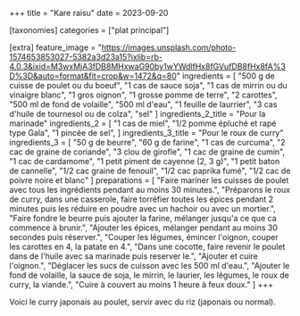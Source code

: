 +++
title = "Kare raisu"
date = 2023-09-20

[taxonomies]
categories = ["plat principal"]

[extra]
feature_image = "https://images.unsplash.com/photo-1574653853027-5382a3d23a15?ixlib=rb-4.0.3&ixid=M3wxMjA3fDB8MHxwaG90by1wYWdlfHx8fGVufDB8fHx8fA%3D%3D&auto=format&fit=crop&w=1472&q=80"
ingredients = [
  "500 g de cuisse de poulet ou du boeuf",
  "1 cas de sauce soja",
  "1 cas de mirrin ou du vinaigre blanc",
  "1 gros oignon",
  "1 grosse pomme de terre",
  "2 carottes",
  "500 ml de fond de volaille",
  "500 ml d'eau",
  "1 feuille de laurrier",
  "3 cas d'huile de tournesol ou de colza",
  "sel"
]
ingredients_2_title = "Pour la marinade"
ingredients_2 = [
  "1 cas de miel",
  "1/2 pomme épluché et rapé type Gala",
  "1 pincée de sel",
]
ingredients_3_title = "Pour le roux de curry"
ingredients_3 = [
  "50 g de beurre",
  "60 g de farine",
  "1 cas de curcuma",
  "2 cac de graine de coriande",
  "3 clou de girofle",
  "1 cac de graine de cumin",
  "1 cac de cardamome",
  "1 petit piment de cayenne (2, 3 g)",
  "1 petit baton de cannelle",
  "1/2 cac graine de fenouil",
  "1/2 cac paprika fumé",
  "1/2 cac de poivre noire et blanc"
]
preparations = [
  "Faire mariner les cuisses de poulet avec tous les ingrédients pendant au moins 30 minutes.",
  "Préparons le roux de curry, dans une casserole, faire torréfier toutes les épices pendant 2 minutes puis les réduire en poudre avec un hachoir ou avec un mortier.",
  "Faire fondre le beurre puis ajouter la farine, mélanger jusqu'a ce que ca commence à brunir.",
  "Ajouter les épices, mélanger pendant au moins 30 secondes puis réserver.",
  "Couper les légumes, émincer l'oignon, couper les carottes en 4, la patate en 4.",
  "Dans une cocotte, faire revenir le poulet dans de l'huile avec sa marinade puis reserver le.",
  "Ajouter et cuire l'oignon.",
  "Déglacer les sucs de cuisson avec les 500 ml d'eau.",
  "Ajouter le fond de volaille, la sauce de soja, le mirrin, le laurier, les légumes, le roux de curry, la viande.",
  "Cuire à couvert au moins 1 heure à feux doux."
]
+++

Voici le curry japonais au poulet, servir avec du riz (japonais ou normal).

